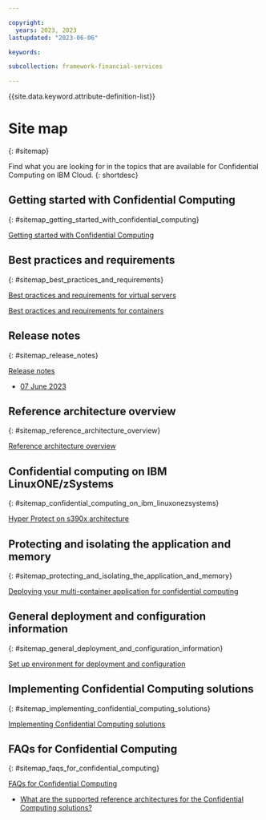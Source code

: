 ```yaml
---

copyright:
  years: 2023, 2023
lastupdated: "2023-06-06"

keywords: 

subcollection: framework-financial-services

---
```


{{site.data.keyword.attribute-definition-list}}


# Site map
{: #sitemap}

Find what you are looking for in the topics that are available for Confidential Computing on IBM Cloud.
{: shortdesc}






## Getting started with Confidential Computing
{: #sitemap_getting_started_with_confidential_computing}


[Getting started with Confidential Computing](/docs/confidential-computing?topic=confidential-computing-about#about)


## Best practices and requirements
{: #sitemap_best_practices_and_requirements}


[Best practices and requirements for virtual servers](/docs/confidential-computing?topic=confidential-computing-best-practices#best-practices)

[Best practices and requirements for containers](/docs/confidential-computing?topic=confidential-computing-best-practices#best-practices)


## Release notes
{: #sitemap_release_notes}


[Release notes](/docs/confidential-computing?topic=confidential-computing-release-notes#release-notes)

* [07 June 2023](/docs/confidential-computing?topic=confidential-computing-release-notes#07-june-2021)


## Reference architecture overview
{: #sitemap_reference_architecture_overview}


[Reference architecture overview](/docs/confidential-computing?topic=confidential-computing-reference-architecture-overview#reference-architecture-overview)


## Confidential computing on IBM LinuxONE/zSystems
{: #sitemap_confidential_computing_on_ibm_linuxonezsystems}


[Hyper Protect on s390x architecture](/docs/confidential-computing?topic=confidential-computing-hyper-protect-s390x#hyper-protect-s390x)


## Protecting and isolating the application and memory
{: #sitemap_protecting_and_isolating_the_application_and_memory}


[Deploying your multi-container application for confidential computing](/docs/confidential-computing?topic=confidential-computing-paynow-on-hpvs#paynow-on-hpvs)


## General deployment and configuration information
{: #sitemap_general_deployment_and_configuration_information}


[Set up environment for deployment and configuration](/docs/confidential-computing?topic=confidential-computing-shared-deployment-setup-environment#shared-deployment-setup-environment)


## Implementing Confidential Computing solutions
{: #sitemap_implementing_confidential_computing_solutions}


[Implementing Confidential Computing solutions](/docs/confidential-computing?topic=confidential-computing-implement-cc#implement-cc)


## FAQs for Confidential Computing
{: #sitemap_faqs_for_confidential_computing}


[FAQs for Confidential Computing](/docs/confidential-computing?topic=confidential-computing-faqs-cc#faqs-cc)

* [What are the supported reference architectures for the Confidential Computing solutions?](/docs/confidential-computing?topic=confidential-computing-faqs-cc#reference-architectures)


